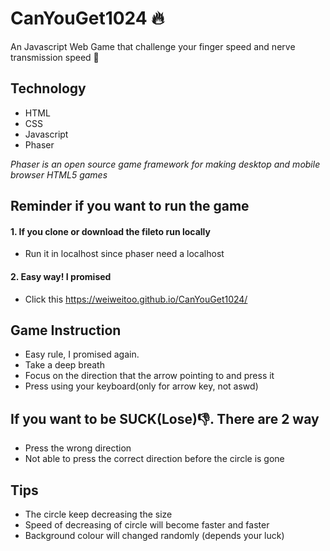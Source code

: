 # CanYouGet1024 :fire:
An Javascript Web Game that challenge your finger speed and nerve transmission speed :dash:

## Technology
- HTML
- CSS
- Javascript
- Phaser

*Phaser is an open source game framework for making desktop and mobile browser HTML5 games*

## Reminder if you want to run the game
#### 1. If you clone or download the fileto run locally
 - Run it in localhost since phaser need a localhost
#### 2. Easy way! I promised
- Click this https://weiweitoo.github.io/CanYouGet1024/

## Game Instruction
- Easy rule, I promised again.
- Take a deep breath 
- Focus on the direction that the arrow pointing to and press it
- Press using your keyboard(only for arrow key, not aswd)

## If you want to be SUCK(Lose):-1:. There are 2 way
- Press the wrong direction
- Not able to press the correct direction before the circle is gone

## Tips
- The circle keep decreasing the size
- Speed of decreasing of circle will become faster and faster
- Background colour will changed randomly (depends your luck)